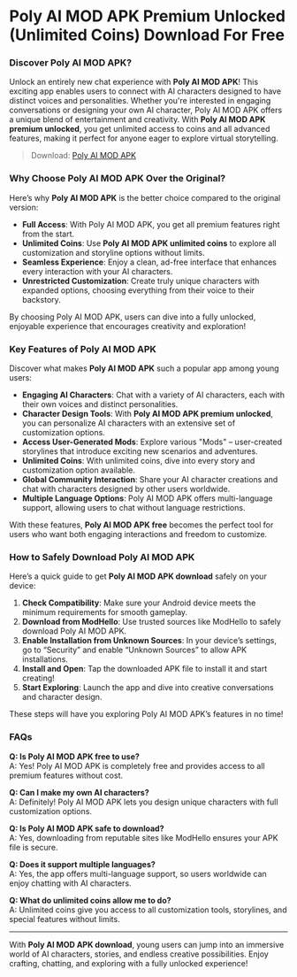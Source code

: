 # Poly AI MOD APK Premium Unlocked (Unlimited Coins) Download For Free

### Discover Poly AI MOD APK?

Unlock an entirely new chat experience with **Poly AI MOD APK**! This exciting app enables users to connect with AI characters designed to have distinct voices and personalities. Whether you're interested in engaging conversations or designing your own AI character, Poly AI MOD APK offers a unique blend of entertainment and creativity. With **Poly AI MOD APK premium unlocked**, you get unlimited access to coins and all advanced features, making it perfect for anyone eager to explore virtual storytelling.

>Download: [Poly AI MOD APK](https://modhello.com/polyai/)

### Why Choose Poly AI MOD APK Over the Original?

Here’s why **Poly AI MOD APK** is the better choice compared to the original version:

- **Full Access**: With Poly AI MOD APK, you get all premium features right from the start.
- **Unlimited Coins**: Use **Poly AI MOD APK unlimited coins** to explore all customization and storyline options without limits.
- **Seamless Experience**: Enjoy a clean, ad-free interface that enhances every interaction with your AI characters.
- **Unrestricted Customization**: Create truly unique characters with expanded options, choosing everything from their voice to their backstory.

By choosing Poly AI MOD APK, users can dive into a fully unlocked, enjoyable experience that encourages creativity and exploration!

### Key Features of Poly AI MOD APK

Discover what makes **Poly AI MOD APK** such a popular app among young users:

- **Engaging AI Characters**: Chat with a variety of AI characters, each with their own voices and distinct personalities.
- **Character Design Tools**: With **Poly AI MOD APK premium unlocked**, you can personalize AI characters with an extensive set of customization options.
- **Access User-Generated Mods**: Explore various "Mods" – user-created storylines that introduce exciting new scenarios and adventures.
- **Unlimited Coins**: With unlimited coins, dive into every story and customization option available.
- **Global Community Interaction**: Share your AI character creations and chat with characters designed by other users worldwide.
- **Multiple Language Options**: Poly AI MOD APK offers multi-language support, allowing users to chat without language restrictions.

With these features, **Poly AI MOD APK free** becomes the perfect tool for users who want both engaging interactions and freedom to customize.

### How to Safely Download Poly AI MOD APK

Here’s a quick guide to get **Poly AI MOD APK download** safely on your device:

1. **Check Compatibility**: Make sure your Android device meets the minimum requirements for smooth gameplay.
2. **Download from ModHello**: Use trusted sources like ModHello to safely download Poly AI MOD APK.
3. **Enable Installation from Unknown Sources**: In your device’s settings, go to “Security” and enable “Unknown Sources” to allow APK installations.
4. **Install and Open**: Tap the downloaded APK file to install it and start creating!
5. **Start Exploring**: Launch the app and dive into creative conversations and character design.

These steps will have you exploring Poly AI MOD APK’s features in no time!

### FAQs

**Q: Is Poly AI MOD APK free to use?**  
A: Yes! Poly AI MOD APK is completely free and provides access to all premium features without cost.

**Q: Can I make my own AI characters?**  
A: Definitely! Poly AI MOD APK lets you design unique characters with full customization options.

**Q: Is Poly AI MOD APK safe to download?**  
A: Yes, downloading from reputable sites like ModHello ensures your APK file is secure.

**Q: Does it support multiple languages?**  
A: Yes, the app offers multi-language support, so users worldwide can enjoy chatting with AI characters.

**Q: What do unlimited coins allow me to do?**  
A: Unlimited coins give you access to all customization tools, storylines, and special features without limits.

---

With **Poly AI MOD APK download**, young users can jump into an immersive world of AI characters, stories, and endless creative possibilities. Enjoy crafting, chatting, and exploring with a fully unlocked experience!
